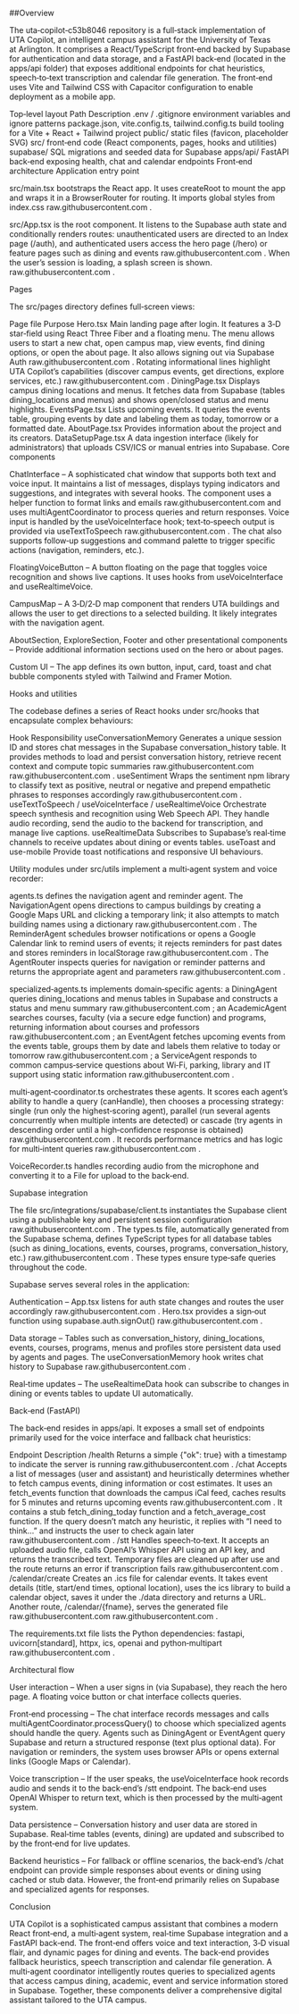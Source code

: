 ##Overview

The uta‑copilot‑c53b8046 repository is a full‑stack implementation of UTA Copilot, an intelligent campus assistant for the University of Texas at Arlington. It comprises a React/TypeScript front‑end backed by Supabase for authentication and data storage, and a FastAPI back‑end (located in the apps/api folder) that exposes additional endpoints for chat heuristics, speech‑to‑text transcription and calendar file generation. The front‑end uses Vite and Tailwind CSS with Capacitor configuration to enable deployment as a mobile app.

Top‑level layout
Path	Description
.env / .gitignore	environment variables and ignore patterns
package.json, vite.config.ts, tailwind.config.ts	build tooling for a Vite + React + Tailwind project
public/	static files (favicon, placeholder SVG)
src/	front‑end code (React components, pages, hooks and utilities)
supabase/	SQL migrations and seeded data for Supabase
apps/api/	FastAPI back‑end exposing health, chat and calendar endpoints
Front‑end architecture
Application entry point

src/main.tsx bootstraps the React app. It uses createRoot to mount the app and wraps it in a BrowserRouter for routing. It imports global styles from index.css
raw.githubusercontent.com
.

src/App.tsx is the root component. It listens to the Supabase auth state and conditionally renders routes: unauthenticated users are directed to an Index page (/auth), and authenticated users access the hero page (/hero) or feature pages such as dining and events
raw.githubusercontent.com
. When the user’s session is loading, a splash screen is shown.
raw.githubusercontent.com
.

Pages

The src/pages directory defines full‑screen views:

Page file	Purpose
Hero.tsx	Main landing page after login. It features a 3‑D star‑field using React Three Fiber and a floating menu. The menu allows users to start a new chat, open campus map, view events, find dining options, or open the about page. It also allows signing out via Supabase Auth
raw.githubusercontent.com
. Rotating informational lines highlight UTA Copilot’s capabilities (discover campus events, get directions, explore services, etc.)
raw.githubusercontent.com
.
DiningPage.tsx	Displays campus dining locations and menus. It fetches data from Supabase (tables dining_locations and menus) and shows open/closed status and menu highlights.
EventsPage.tsx	Lists upcoming events. It queries the events table, grouping events by date and labeling them as today, tomorrow or a formatted date.
AboutPage.tsx	Provides information about the project and its creators.
DataSetupPage.tsx	A data ingestion interface (likely for administrators) that uploads CSV/ICS or manual entries into Supabase.
Core components

ChatInterface – A sophisticated chat window that supports both text and voice input. It maintains a list of messages, displays typing indicators and suggestions, and integrates with several hooks. The component uses a helper function to format links and emails
raw.githubusercontent.com
 and uses multiAgentCoordinator to process queries and return responses. Voice input is handled by the useVoiceInterface hook; text‑to‑speech output is provided via useTextToSpeech
raw.githubusercontent.com
. The chat also supports follow‑up suggestions and command palette to trigger specific actions (navigation, reminders, etc.).

FloatingVoiceButton – A button floating on the page that toggles voice recognition and shows live captions. It uses hooks from useVoiceInterface and useRealtimeVoice.

CampusMap – A 3‑D/2‑D map component that renders UTA buildings and allows the user to get directions to a selected building. It likely integrates with the navigation agent.

AboutSection, ExploreSection, Footer and other presentational components – Provide additional information sections used on the hero or about pages.

Custom UI – The app defines its own button, input, card, toast and chat bubble components styled with Tailwind and Framer Motion.

Hooks and utilities

The codebase defines a series of React hooks under src/hooks that encapsulate complex behaviours:

Hook	Responsibility
useConversationMemory	Generates a unique session ID and stores chat messages in the Supabase conversation_history table. It provides methods to load and persist conversation history, retrieve recent context and compute topic summaries
raw.githubusercontent.com
raw.githubusercontent.com
.
useSentiment	Wraps the sentiment npm library to classify text as positive, neutral or negative and prepend empathetic phrases to responses accordingly
raw.githubusercontent.com
.
useTextToSpeech / useVoiceInterface / useRealtimeVoice	Orchestrate speech synthesis and recognition using Web Speech API. They handle audio recording, send the audio to the backend for transcription, and manage live captions.
useRealtimeData	Subscribes to Supabase’s real‑time channels to receive updates about dining or events tables.
useToast and use-mobile	Provide toast notifications and responsive UI behaviours.

Utility modules under src/utils implement a multi‑agent system and voice recorder:

agents.ts defines the navigation agent and reminder agent. The NavigationAgent opens directions to campus buildings by creating a Google Maps URL and clicking a temporary link; it also attempts to match building names using a dictionary
raw.githubusercontent.com
. The ReminderAgent schedules browser notifications or opens a Google Calendar link to remind users of events; it rejects reminders for past dates and stores reminders in localStorage
raw.githubusercontent.com
. The AgentRouter inspects queries for navigation or reminder patterns and returns the appropriate agent and parameters
raw.githubusercontent.com
.

specialized‑agents.ts implements domain‑specific agents: a DiningAgent queries dining_locations and menus tables in Supabase and constructs a status and menu summary
raw.githubusercontent.com
; an AcademicAgent searches courses, faculty (via a secure edge function) and programs, returning information about courses and professors
raw.githubusercontent.com
; an EventAgent fetches upcoming events from the events table, groups them by date and labels them relative to today or tomorrow
raw.githubusercontent.com
; a ServiceAgent responds to common campus‑service questions about Wi‑Fi, parking, library and IT support using static information
raw.githubusercontent.com
.

multi‑agent‑coordinator.ts orchestrates these agents. It scores each agent’s ability to handle a query (canHandle), then chooses a processing strategy: single (run only the highest‑scoring agent), parallel (run several agents concurrently when multiple intents are detected) or cascade (try agents in descending order until a high‑confidence response is obtained)
raw.githubusercontent.com
. It records performance metrics and has logic for multi‑intent queries
raw.githubusercontent.com
.

VoiceRecorder.ts handles recording audio from the microphone and converting it to a File for upload to the back‑end.

Supabase integration

The file src/integrations/supabase/client.ts instantiates the Supabase client using a publishable key and persistent session configuration
raw.githubusercontent.com
. The types.ts file, automatically generated from the Supabase schema, defines TypeScript types for all database tables (such as dining_locations, events, courses, programs, conversation_history, etc.)
raw.githubusercontent.com
. These types ensure type‑safe queries throughout the code.

Supabase serves several roles in the application:

Authentication – App.tsx listens for auth state changes and routes the user accordingly
raw.githubusercontent.com
. Hero.tsx provides a sign‑out function using supabase.auth.signOut()
raw.githubusercontent.com
.

Data storage – Tables such as conversation_history, dining_locations, events, courses, programs, menus and profiles store persistent data used by agents and pages. The useConversationMemory hook writes chat history to Supabase
raw.githubusercontent.com
.

Real‑time updates – The useRealtimeData hook can subscribe to changes in dining or events tables to update UI automatically.

Back‑end (FastAPI)

The back‑end resides in apps/api. It exposes a small set of endpoints primarily used for the voice interface and fallback chat heuristics:

Endpoint	Description
/health	Returns a simple {"ok": true} with a timestamp to indicate the server is running
raw.githubusercontent.com
.
/chat	Accepts a list of messages (user and assistant) and heuristically determines whether to fetch campus events, dining information or cost estimates. It uses an fetch_events function that downloads the campus iCal feed, caches results for 5 minutes and returns upcoming events
raw.githubusercontent.com
. It contains a stub fetch_dining_today function and a fetch_average_cost function. If the query doesn’t match any heuristic, it replies with “I need to think…” and instructs the user to check again later
raw.githubusercontent.com
.
/stt	Handles speech‑to‑text. It accepts an uploaded audio file, calls OpenAI’s Whisper API using an API key, and returns the transcribed text. Temporary files are cleaned up after use and the route returns an error if transcription fails
raw.githubusercontent.com
.
/calendar/create	Creates an .ics file for calendar events. It takes event details (title, start/end times, optional location), uses the ics library to build a calendar object, saves it under the ./data directory and returns a URL. Another route, /calendar/{fname}, serves the generated file
raw.githubusercontent.com
raw.githubusercontent.com
.

The requirements.txt file lists the Python dependencies: fastapi, uvicorn[standard], httpx, ics, openai and python‑multipart
raw.githubusercontent.com
.

Architectural flow

User interaction – When a user signs in (via Supabase), they reach the hero page. A floating voice button or chat interface collects queries.

Front‑end processing – The chat interface records messages and calls multiAgentCoordinator.processQuery() to choose which specialized agents should handle the query. Agents such as DiningAgent or EventAgent query Supabase and return a structured response (text plus optional data). For navigation or reminders, the system uses browser APIs or opens external links (Google Maps or Calendar).

Voice transcription – If the user speaks, the useVoiceInterface hook records audio and sends it to the back‑end’s /stt endpoint. The back‑end uses OpenAI Whisper to return text, which is then processed by the multi‑agent system.

Data persistence – Conversation history and user data are stored in Supabase. Real‑time tables (events, dining) are updated and subscribed to by the front‑end for live updates.

Backend heuristics – For fallback or offline scenarios, the back‑end’s /chat endpoint can provide simple responses about events or dining using cached or stub data. However, the front‑end primarily relies on Supabase and specialized agents for responses.

Conclusion

UTA Copilot is a sophisticated campus assistant that combines a modern React front‑end, a multi‑agent system, real‑time Supabase integration and a FastAPI back‑end. The front‑end offers voice and text interaction, 3‑D visual flair, and dynamic pages for dining and events. The back‑end provides fallback heuristics, speech transcription and calendar file generation. A multi‑agent coordinator intelligently routes queries to specialized agents that access campus dining, academic, event and service information stored in Supabase. Together, these components deliver a comprehensive digital assistant tailored to the UTA campus.
